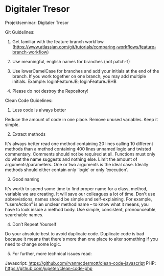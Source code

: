 # Digitaler Tresor

Projektseminar: Digitaler Tresor

Git Guidelines:

1. Get familiar with the feature branch workflow (https://www.atlassian.com/git/tutorials/comparing-workflows/feature-branch-workflow)

2. Use meaningful, english names for branches (not patch-1)

3. Use lowerCamelCase for branches and add your initials at the end of the branch. If you work together on one branch, you may add multiple initials.
    Example: loginFeatureJB; loginFeatureJBHB

4. Please do not destroy the Repository! 


Clean Code Guidelines:

1. Less code is always better

Reduce the amount of code in one place. Remove unused variables. Keep it simple.

2. Extract methods

It's always better read one method containing 20 lines calling 10 different methods than a method containing 400 lines unnamed logic and twisted commentary. Comments should not be required at all. Functions must only do what the name suggests and nothing else. Limit the amount of arguments/parameters. One or two arguments is the ideal case. Ideally methods should either contain only ’logic’ or only ’execution’.

3. Good naming

It's worth to spend some time to find proper name for a class, method, variable we are creating. It will save our colleagues a lot of time. Don't use abbreviations, names should be simple and self-explaining. For example, “usersAction” is an unclear method name – to know what it means, you have to look inside a method body. Use simple, consistent, pronounceable, searchable names. 

4. Don’t Repeat Yourself

Do your absolute best to avoid duplicate code. Duplicate code is bad because it means that there's more than one place to alter something if you need to change some logic.

5. For further, more technical issues read:

Javascript: https://github.com/ryanmcdermott/clean-code-javascript
PHP: https://github.com/jupeter/clean-code-php